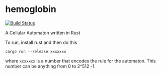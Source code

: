 # hemoglobin
[![Build Status](https://travis-ci.org/bemeurer/hemoglobin.svg?branch=master)](https://travis-ci.org/bemeurer/hemoglobin)

A Cellular Automaton written in Rust

To run, install rust and then do this

```
cargo run --release xxxxxxx
```

where `xxxxxxx` is a number that encodes the rule for the automaton. This number can be anything from 0 to 2^512 -1.

